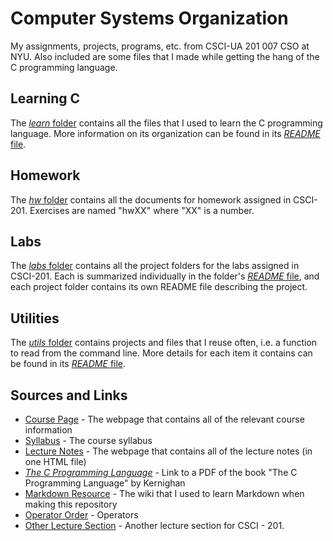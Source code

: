 # Computer Systems Organization
My assignments, projects, programs, etc. from CSCI-UA 201 007 CSO at NYU. Also included are some files that I made while getting the hang of the C programming language.  

<!-- ## Contents
* [Learning C](#learn)
* [Homework](#homework)
* [Labs](#labs)
* [Utilities](#utils)
* [Useful Sources and Links](#sources) -->

## Learning C <a name="learn"></a>
The [*learn* folder](learn/) contains all the files that I used to learn the C programming language. More information on its organization can be found in its [*README* file](learn/README.md).  

## Homework <a name="homework"></a>

The [*hw* folder](hw/) contains all the documents for homework assigned in CSCI-201. Exercises are named "hwXX" where "XX" is a number.  

## Labs <a name="labs"></a>

The [*labs* folder](labs/) contains all the project folders for the labs assigned in CSCI-201. Each is summarized individually in the folder's [*README* file](labs/README.md), and each project folder contains its own README file describing the project.  

## Utilities <a name="utils"></a>

The [*utils* folder](utils/) contains projects and files that I reuse often, i.e. a function to read from the command line. More details for each item it contains can be found in its [*README* file](utils/README.md).

## Sources and Links <a name="sources"></a>
* [Course Page][link1] - The webpage that contains all of the relevant course information
* [Syllabus](/syllabus.md) - The course syllabus
* [Lecture Notes][link2] - The webpage that contains all of the lecture notes (in one HTML file)
* [*The C Programming Language*][link3] - Link to a PDF of the book "The C Programming Language" by Kernighan
* [Markdown Resource][link4] - The wiki that I used to learn Markdown when making this repository
* [Operator Order][link5] - Operators
* [Other Lecture Section][link6] - Another lecture section for CSCI - 201.

[link1]: https://cs.nyu.edu/~gottlieb/courses/cso/
[link2]: https://cs.nyu.edu/~gottlieb/courses/cso/class-notes.html
[link3]: http://www.dipmat.univpm.it/~demeio/public/the_c_programming_language_2.pdf
[link4]: https://github.com/adam-p/markdown-here/wiki/Markdown-Cheatsheet
[link5]: https://en.cppreference.com/w/c/language/operator_precedence
[link6]: https://cs.nyu.edu/courses/spring17/CSCI-UA.0201-001/
